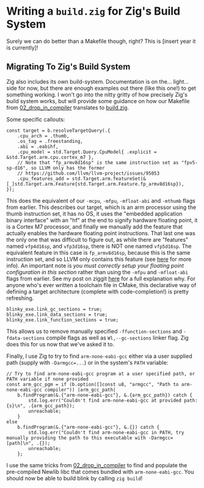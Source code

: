 # Writing a `build.zig` for Zig's Build System

Surely we can do better than a Makefile though, right? This is [insert year it is currently]!

## Migrating To Zig's Build System

Zig also includes its own build-system. Documentation is on the... light... side for now, but there are enough examples out there (like this one!) to get something working. I won't go into the nitty gritty of how precisely Zig's build system works, but will provide some guidance on how our Makefile from [02_drop_in_compiler](../02_drop_in_compiler) translates to [build.zig](./build.zig). 

Some specific callouts:

``` zig
const target = b.resolveTargetQuery(.{
    .cpu_arch = .thumb,
    .os_tag = .freestanding,
    .abi = .eabihf,
    .cpu_model = std.Target.Query.CpuModel{ .explicit = &std.Target.arm.cpu.cortex_m7 },
    // Note that "fp_armv8d16sp" is the same instruction set as "fpv5-sp-d16", so LLVM only has the former
    // https://github.com/llvm/llvm-project/issues/95053
    .cpu_features_add = std.Target.arm.featureSet(&[_]std.Target.arm.Feature{std.Target.arm.Feature.fp_armv8d16sp}),
});
```

This does the equivalent of our `-mcpu`, `-mfpu`, `-mfloat-abi` and `-mthumb` flags from earlier. This describes our target, which is an arm processor using the thumb instruction set, it has no OS, it uses the "embedded application binary interface" with an "hf" at the end to signify hardware floating point, it is a Cortex M7 processor, and finally we manually add the feature that actually enables the hardware floating point instructions. That last one was the only one that was difficult to figure out, as while there are "features" named `vfp4d16sp`, and `vfp3d16sp`, there is NOT one named `vfp5d16sp`. The equivalent feature in this case is `fp_armv8d16sp`, because this is the same instruction set, and so LLVM only contains this feature (see [here](https://github.com/llvm/llvm-project/issues/95053) for more info). An important note is *you must correctly setup your floating point configuration in this section* rather than using the `-mfpu` and `-mfloat-abi` flags from earlier. See my post on ziggit [here](https://ziggit.dev/t/clang-default-cpu-features-overriding-gcc-style-compile-flags/4683) for a full explanation why. For anyone who's ever written a toolchain file in CMake, this declarative way of defining a target architecture (complete with code-completion!) is pretty refreshing.

``` zig
blinky_exe.link_gc_sections = true;
blinky_exe.link_data_sections = true;
blinky_exe.link_function_sections = true;
```

This allows us to remove manually specified `-ffunction-sections` and `-fdata-sections` compile flags as well as `Wl,--gc-sections` linker flag. Zig does this for us now that we've asked it to.  

Finally, I use Zig to try to find `arm-none-eabi-gcc` either via a user supplied path (supply with `-Darmgcc=...`) or in the system's `PATH` variable:
``` Zig
// Try to find arm-none-eabi-gcc program at a user specified path, or PATH variable if none provided
const arm_gcc_pgm = if (b.option([]const u8, "armgcc", "Path to arm-none-eabi-gcc compiler")) |arm_gcc_path|
    b.findProgram(&.{"arm-none-eabi-gcc"}, &.{arm_gcc_path}) catch {
        std.log.err("Couldn't find arm-none-eabi-gcc at provided path: {s}\n", .{arm_gcc_path});
        unreachable;
    }
else
    b.findProgram(&.{"arm-none-eabi-gcc"}, &.{}) catch {
        std.log.err("Couldn't find arm-none-eabi-gcc in PATH, try manually providing the path to this executable with -Darmgcc=[path]\n", .{});
        unreachable;
    };
```

I use the same tricks from [02_drop_in_compiler](../02_drop_in_compiler) to find and populate the pre-compiled Newlib libc that comes bundled with `arm-none-eabi-gcc`. You should now be able to build blink by calling `zig build`!